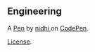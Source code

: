 Engineering 
------------


A [Pen](https://codepen.io/nidhi_d/pen/xxwddjQ) by [nidhi ](https://codepen.io/nidhi_d) on [CodePen](https://codepen.io).

[License](https://codepen.io/nidhi_d/pen/xxwddjQ/license).